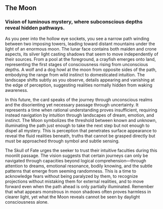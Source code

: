 ## The Moon
### Vision of luminous mystery, where subconscious depths reveal hidden pathways.

As you peer into the hollow eye sockets, you see a narrow path winding between two imposing towers, leading toward distant mountains under the light of an enormous moon. The lunar face contains both maiden and crone aspects, its silver light casting shadows that seem to move independently of their sources. From a pool at the foreground, a crayfish emerges onto land, representing the first stages of consciousness rising from unconscious depths. A wolf and a dog howl at the moon from opposite sides of the path, embodying the range from wild instinct to domesticated intuition. The landscape shifts subtly as you observe, details appearing and vanishing at the edge of perception, suggesting realities normally hidden from waking awareness.

In this future, the card speaks of the journey through unconscious realms and the disorienting yet necessary passage through uncertainty. It represents a time when rational understanding proves insufficient, requiring instead navigation by intuition through landscapes of dream, emotion, and instinct. The Moon symbolizes the threshold between known and unknown, illuminating the path just enough to take the next step but not enough to dispel all mystery. This is perception that penetrates surface appearance to reveal the fluid realities beneath, truths that cannot be grasped directly but must be approached through symbol and subtle sensing.

The Skull of Fate urges the seeker to trust their intuitive faculties during this moonlit passage. The vision suggests that certain journeys can only be navigated through capacities beyond logical comprehension—through attention to dreams, emotional resonance, bodily knowing, and the subtle patterns that emerge from seeming randomness. This is a time to acknowledge fears without being paralyzed by them, to recognize projections without mistaking them for external realities, and to move forward even when the path ahead is only partially illuminated. Remember that what appears monstrous in moon shadows often proves harmless in clearer light, yet what the Moon reveals cannot be seen by daylight consciousness alone.